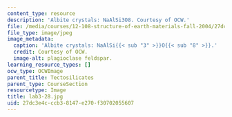 ```yaml
---
content_type: resource
description: 'Albite crystals: NaAlSi3O8. Courtesy of OCW.'
file: /media/courses/12-108-structure-of-earth-materials-fall-2004/27dc3e4cccb38147e270f30702055607_lab3-28.jpg
file_type: image/jpeg
image_metadata:
  caption: 'Albite crystals: NaAlSi{{< sub "3" >}}O{{< sub "8" >}}.'
  credit: Courtesy of OCW.
  image-alt: plagioclase feldspar.
learning_resource_types: []
ocw_type: OCWImage
parent_title: Tectosilicates
parent_type: CourseSection
resourcetype: Image
title: lab3-28.jpg
uid: 27dc3e4c-ccb3-8147-e270-f30702055607
---
```

